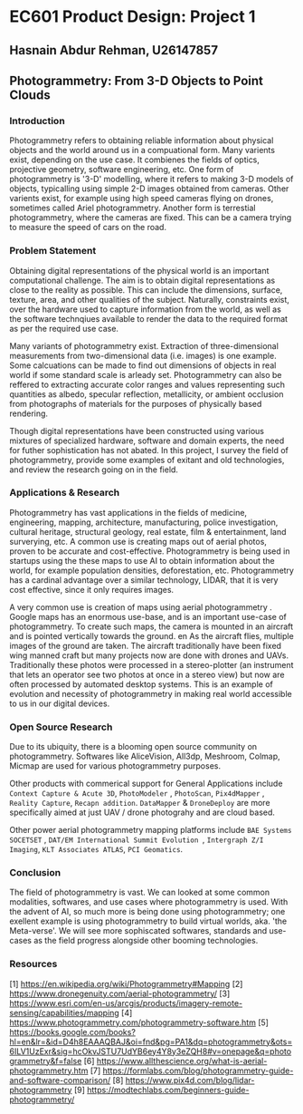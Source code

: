 # EC601 Product Design: Project 1

## Hasnain Abdur Rehman, U26147857

## Photogrammetry: From 3-D Objects to Point Clouds

### Introduction

Photogrammetry refers to obtaining reliable information about physical objects and the world around us in a compuational form. Many varients exist, depending on the use case. It combienes the fields of optics, projective geometry, software engineering, etc. One form of photogrammetry is '3-D' modelling, where it refers to making 3-D models of objects, typicalling using simple 2-D images obtained from cameras. Other varients exist, for example using high speed cameras flying on drones, sometimes called Ariel photogrammetry. Another form is terrestial photogrammetry, where the cameras are fixed. This can be a camera trying to measure the speed of cars on the road. 


### Problem Statement

Obtaining digital representations of the physical world is an important computational challenge. The aim is to obtain digital representations as close to the reality as possible. This can include the dimensions, surface, texture, area, and other qualities of the subject. Naturally, constraints exist, over the hardware used to capture information from the world, as well as the software technqiues available to render the data to the required format as per the required use case.

Many variants of photogrammetry exist. Extraction of three-dimensional measurements from two-dimensional data (i.e. images) is one example. Some calcuations can be made to find out dimensions of objects in real world if some standard scale is arleady set. Photogrammetry can also be reffered to extracting accurate color ranges and values representing such quantities as albedo, specular reflection, metallicity, or ambient occlusion from photographs of materials for the purposes of physically based rendering. 

Though digital representations have been constructed using various mixtures of specialized hardware, software and domain experts, the need for futher sophistication has not abated. In this project, I survey the field of photogrammetry, provide some examples of exitant and old technologies, and review the research going on in the field.

### Applications & Research

Photogrammetry has vast applications in the fields of medicine, engineering, mapping, architecture, manufacturing, police investigation, cultural heritage, structural geology, real estate, film & entertainment, land surverying, etc. 
A common use is creating maps out of aerial photos, proven to be  accurate and cost-effective. Photogrammetry is being used in startups using the these maps to use AI to obtain information about the world, for example population densities, deforestation, etc. Photogrammetry has a cardinal advantage over a similar technology, LIDAR, that it is very cost effective, since it only requires images. 


A very common use is creation of maps using aerial photogrammetry . Google maps has an enormous use-base, and is an important use-case of photogrammetry.  To create such maps, the camera is mounted in an aircraft and is pointed vertically towards the ground. en As the aircraft flies, multiple images of the ground are taken. The aircraft traditionally have been fixed wing manned craft but many projects now are done with drones and UAVs. Traditionally these photos were processed in a stereo-plotter (an instrument that lets an operator see two photos at once in a stereo view) but now are often processed by automated desktop systems. This is an example of evolution and necessity of photogrammetry in making real world accessible to us in our digital devices. 

### Open Source Research

Due to its ubiquity, there is a blooming open source community on photogrammetry. Softwares like AliceVision, All3dp, Meshroom, Colmap, Micmap are used for various photogrammetry purposes. 


Other products with commerical support for General Applications include `Context Capture & Acute 3D`, `PhotoModeler` ,  `PhotoScan`,  `Pix4dMapper` , `Reality Capture`, `Recapn addition`. `DataMapper` &  `DroneDeploy` are  more specifically aimed at just UAV / drone photograhy and are cloud based.     

Other power aerial photogrammetry mapping platforms include `BAE Systems SOCETSET` , `DAT/EM International Summit Evolution `, `Intergraph Z/I Imaging`, `KLT Associates ATLAS`,  `PCI Geomatics`.


### Conclusion

The field of photogrammetry is vast. We can looked at some common modalities, softwares, and use cases where photogrammetry is used. With the advent of AI, so much more is being done using photogrammetry; one exellent example is using photogrammetry to build virtual worlds, aka. 'the Meta-verse'. We will see more sophiscated softwares, standards and use-cases as the field progress alongside other booming technologies. 


### Resources

[1] https://en.wikipedia.org/wiki/Photogrammetry#Mapping
[2] https://www.dronegenuity.com/aerial-photogrammetry/
[3] https://www.esri.com/en-us/arcgis/products/imagery-remote-sensing/capabilities/mapping
[4] https://www.photogrammetry.com/photogrammetry-software.htm
[5] https://books.google.com/books?hl=en&lr=&id=D4h8EAAAQBAJ&oi=fnd&pg=PA1&dq=photogrammetry&ots=6ILV1UzExr&sig=hcOkvJSTU7UdYB6ey4Y8y3eZQH8#v=onepage&q=photogrammetry&f=false
[6] https://www.allthescience.org/what-is-aerial-photogrammetry.htm
[7] https://formlabs.com/blog/photogrammetry-guide-and-software-comparison/
[8] https://www.pix4d.com/blog/lidar-photogrammetry
[9] https://modtechlabs.com/beginners-guide-photogrammetry/
